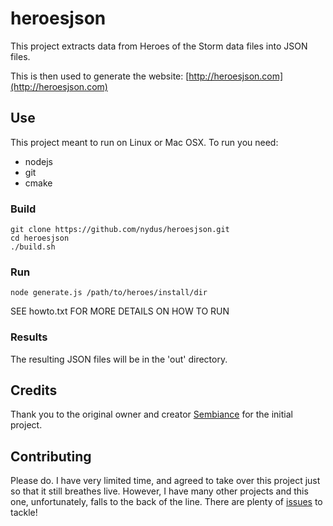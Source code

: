 # heroesjson

This project extracts data from Heroes of the Storm data files into JSON files.

This is then used to generate the website: [http://heroesjson.com](http://heroesjson.com)

## Use

This project meant to run on Linux or Mac OSX. To run you need:
* nodejs
* git
* cmake

### Build

    git clone https://github.com/nydus/heroesjson.git
    cd heroesjson
    ./build.sh

### Run

    node generate.js /path/to/heroes/install/dir

SEE howto.txt FOR MORE DETAILS ON HOW TO RUN

### Results

The resulting JSON files will be in the 'out' directory.


## Credits

Thank you to the original owner and creator [Sembiance](https://www.github.com/Sembiance)
for the initial project.


## Contributing

Please do.  I have very limited time, and agreed to take over this project just so that
it still breathes live.  However, I have many other projects and this one, unfortunately,
falls to the back of the line.  There are plenty of [issues](https://github.com/nydus/heroesjson/issues)
to tackle!